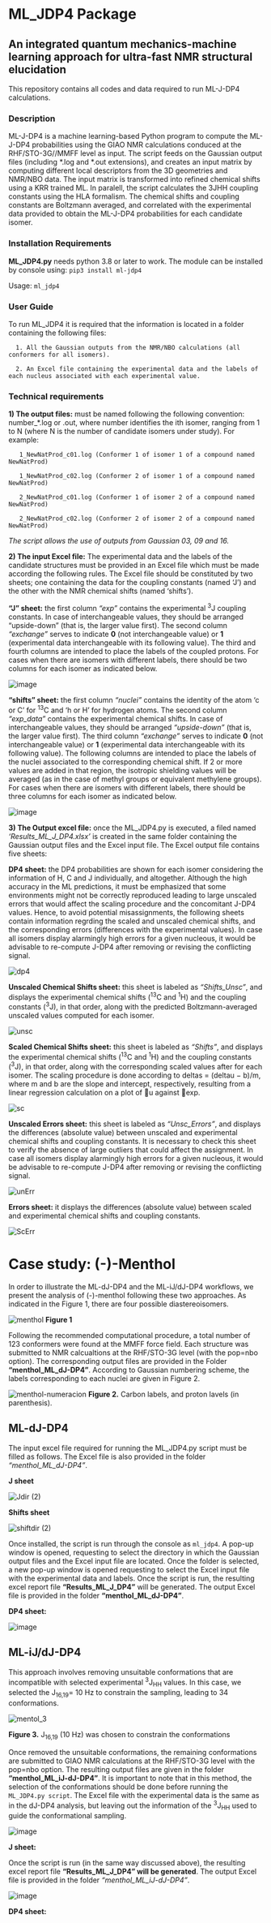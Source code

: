 # ML_JDP4 Package

## An integrated quantum mechanics-machine learning approach for ultra-fast NMR structural elucidation

This repository contains all codes and data required to run ML-J-DP4 calculations. 

### Description
ML-J-DP4 is a machine learning-based Python program to compute the ML-J-DP4 probabilities using the GIAO NMR calculations conduced at the RHF/STO-3G//MMFF level as input. The script feeds on the Gaussian output files (including *.log and *.out extensions), and creates an input matrix by computing different local descriptors from the 3D geometries and NMR/NBO data. The input matrix is transformed into refined chemical shifts using a KRR trained ML. In paralell, the script calculates the 3JHH coupling constants using the HLA formalism. The chemical shifts and coupling constants are Boltzmann averaged, and correlated with the experimental data provided to obtain the ML-J-DP4 probabilities for each candidate isomer. 

### Installation Requirements

**ML_JDP4.py** needs python 3.8 or later to work. The module can be installed by console using:
`pip3 install ml-jdp4`

Usage: `ml_jdp4`

### User Guide

To run ML_JDP4 it is required that the information is located in a folder containing the following files: 

      1. All the Gaussian outputs from the NMR/NBO calculations (all conformers for all isomers). 
      
      2. An Excel file containing the experimental data and the labels of each nucleus associated with each experimental value.
      
 ### Technical requirements
 
**1) The output files:** must be named following the following convention: number_*.log or .out, where number identifies the ith isomer, ranging from 1 to N (where N is the number of candidate isomers under study). For example: 
 
       1_NewNatProd_c01.log (Conformer 1 of isomer 1 of a compound named NewNatProd)

       1_NewNatProd_c02.log (Conformer 2 of isomer 1 of a compound named NewNatProd)

       2_NewNatProd_c01.log (Conformer 1 of isomer 2 of a compound named NewNatProd)
       
       2_NewNatProd_c02.log (Conformer 2 of isomer 2 of a compound named NewNatProd)

*The script allows the use of outputs from Gaussian 03, 09 and 16.*

**2) The input Excel file:** The experimental data and the labels of the candidate structures must be provided in an Excel file which must be made according the following rules. The Excel file should be constituted by two sheets; one containing the data for the coupling constants (named ‘J’) and the other with the NMR chemical shifts (named ‘shifts’).

**“J” sheet:** the first column *“exp”* contains the experimental <sup>3</sup>J coupling constants. In case of interchangeable values, they should be arranged “upside-down” (that is, the larger value first). The second column *“exchange”* serves to indicate **0** (not interchangeable value) or **1** (experimental data interchangeable with its following value). The third and fourth columns are intended to place the labels of the coupled protons. For cases when there are isomers with different labels, there should be two columns for each isomer as indicated below.  

![image](https://user-images.githubusercontent.com/101136961/161282945-682190b8-2f04-4e53-bcbd-7e54b5dd9908.png)

**“shifts” sheet:** the first column *“nuclei”* contains the identity of the atom ‘c or C’ for <sup>13</sup>C and ‘h or H’ for hydrogen atoms. The second column *“exp_data”* contains the experimental chemical shifts. In case of interchangeable values, they should be arranged *“upside-down”* (that is, the larger value first). The third column *“exchange”* serves to indicate **0** (not interchangeable value) or **1** (experimental data interchangeable with its following value). The following columns are intended to place the labels of the nuclei associated to the corresponding chemical shift. If 2 or more values are added in that region, the isotropic shielding values will be averaged (as in the case of methyl groups or equivalent methylene groups). For cases when there are isomers with different labels, there should be three columns for each isomer as indicated below.

![image](https://user-images.githubusercontent.com/101136961/161283203-35f3f2df-e6a3-43d4-b8b4-87eb0c7bca18.png)


**3) The Output excel file:** once the ML_JDP4.py is executed, a filed named *‘Results_ML_J_DP4.xlsx’* is created in the same folder containing the Gaussian output files and the Excel input file. The Excel output file contains five sheets: 

**DP4 sheet:**  the DP4 probabilities are shown for each isomer considering the information of H, C and J individually, and altogether. Although the high accuracy in the ML predictions, it must be emphasized that some environments might not be correctly reproduced leading to large unscaled errors that would affect the scaling procedure and the concomitant J-DP4 values. Hence, to avoid potential misassignments, the following sheets contain information regrding the scaled and unscaled chemical shifts, and the corresponding errors (differences with the experimental values). In case all isomers display alarmingly high errors for a given nucleous, it would be advisable to re-compute J-DP4 after removing or revising the conflicting signal. 

![dp4](https://user-images.githubusercontent.com/101182775/162080130-6fe10393-efaf-4871-b2df-2b1516adc063.png)

**Unscaled Chemical Shifts sheet:** this sheet is labeled as *“Shifts_Unsc”*, and displays the experimental chemical shifts (<sup>13</sup>C and <sup>1</sup>H) and the coupling constants (<sup>3</sup>J), in that order, along with the predicted Boltzmann-averaged unscaled values computed for each isomer.

![unsc](https://user-images.githubusercontent.com/101182775/162080256-50f92f90-7d89-4ecf-8c9d-2bd405b456d5.png)

**Scaled Chemical Shifts sheet:** this sheet is labeled as *“Shifts”*, and displays the experimental chemical shifts (<sup>13</sup>C and <sup>1</sup>H) and the coupling constants (<sup>3</sup>J), in that order, along with the corresponding scaled values after for each isomer. The scaling procedure is done according to deltas = (deltau − b)/m, where m and b are the slope and intercept, respectively, resulting from a linear regression calculation on a plot of u against exp.

![sc](https://user-images.githubusercontent.com/101182775/162080321-678e630b-ed2d-44be-b0a7-d9313a3f296e.png)

**Unscaled Errors sheet:** this sheet is labeled as *“Unsc_Errors”*, and displays the differences (absolute value) between unscaled and experimental chemical shifts and coupling constants. It is necessary to check this sheet to verify the absence of large outliers that could affect the assignment. In case all isomers display alarmingly high errors for a given nucleous, it would be advisable to re-compute J-DP4 after removing or revising the conflicting signal. 

![unErr](https://user-images.githubusercontent.com/101182775/162080373-90b639d9-c309-4e47-966c-cdda836836e8.png)

**Errors sheet:** it displays the differences (absolute value) between scaled and experimental chemical shifts and coupling constants. 

![ScErr](https://user-images.githubusercontent.com/101182775/162080396-15ba6550-044b-4666-a0dd-1d7891fcbb59.png)

# Case study: (-)-Menthol

In order to illustrate the ML-dJ-DP4 and the ML-iJ/dJ-DP4 workflows, we present the analysis of (-)-menthol following these two approaches. As indicated in the Figure 1, there are four possible diastereoisomers. 
 
![menthol](https://user-images.githubusercontent.com/101182775/162082954-d6a71d19-8e3d-4520-91d2-edc0104c8729.jpg)
**Figure 1**

Following the recommended computational procedure, a total number of 123 conformers were found at the MMFF force field. Each structure was submitted to NMR calcualtions at the RHF/STO-3G level (with the pop=nbo option). The corresponding output files are provided in the Folder **“menthol_ML_dJ-DP4”**. According to Gaussian numbering scheme, the labels corresponding to each nuclei are given in Figure 2. 

![menthol-numeracion](https://user-images.githubusercontent.com/101182775/162085447-f6a68302-acd4-4545-9b9e-e1e370971017.jpg)
**Figure 2.** Carbon labels, and proton lavels (in parenthesis). 

## ML-dJ-DP4

The input excel file required for running the ML_JDP4.py script must be filled as follows. The Excel file is also provided in the folder *“menthol_ML_dJ-DP4”*.

**J sheet**

![Jdir (2)](https://user-images.githubusercontent.com/101182775/162087115-c72f178b-2cfe-4b12-8694-1e47e4e49ca8.png)

**Shifts sheet**

![shiftdir (2)](https://user-images.githubusercontent.com/101182775/162087211-25112778-554f-42fd-b56a-0f872a915f68.png)

Once installed, the script is run through the console as `ml_jdp4`. A pop-up window is opened, requesting to select the directory in which the Gaussian output files and the Excel input file are located. Once the folder is selected, a new pop-up window is opened requesting to select the Excel input file with the experimental data and labels. Once the script is run, the resulting excel report file **“Results_ML_J_DP4”** will be generated. The output Excel file is provided in the folder **“menthol_ML_dJ-DP4”**.

**DP4 sheet:**

![image](https://user-images.githubusercontent.com/101136961/161816993-3d57ca86-2d45-4348-9387-96f2e3c5fd32.png)

## ML-iJ/dJ-DP4

This approach involves removing unsuitable conformations that are incompatible with selected experimental <sup>3</sup>J<sub>HH</sub> values. In this case, we selected the J<sub>16,19</sub>= 10 Hz to constrain the sampling, leading to 34 conformations.

![mentol_3](https://user-images.githubusercontent.com/101136961/161817451-1b4a3759-b336-480e-b6f7-e3ec8d4485a4.JPG)
 
**Figure 3.** J<sub>16,19</sub> (10 Hz) was chosen to constrain the conformations

Once removed the unsuitable conformations, the remaining conformations are submitted to GIAO NMR calculations at the RHF/STO-3G level with the pop=nbo option. The resulting output files are given in the folder **“menthol_ML_iJ-dJ-DP4”**. It is important to note that in this method, the selection of the conformations should be done before running the `ML_JDP4.py script`. The Excel file with the experimental data is the same as in the dJ-DP4 analysis, but leaving out the information of the <sup>3</sup>J<sub>HH</sub> used to guide the conformational sampling. 

![image](https://user-images.githubusercontent.com/101136961/161817542-537ea267-c75d-4b58-81f1-498b7ccdf436.png)

**J sheet:**
 
Once the script is run (in the same way discussed above), the resulting excel report file **“Results_ML_J_DP4” will be generated**. The output Excel file is provided in the folder *“menthol_ML_iJ-dJ-DP4”*.

![image](https://user-images.githubusercontent.com/101136961/161817581-b71c7b3e-d64f-491d-aa15-265886e58677.png)

**DP4 sheet:**
 


